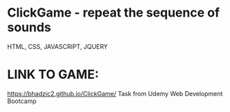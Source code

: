 # ClickGame - repeat the sequence of sounds
HTML, CSS, JAVASCRIPT, JQUERY 
# LINK TO GAME: 
https://bhadzic2.github.io/ClickGame/
Task from Udemy Web Development Bootcamp
